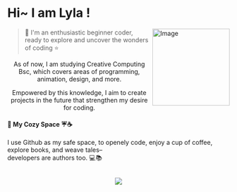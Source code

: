# Hi~  I am Lyla !  
<img align="right" width="175" alt="Image" src="https://user-images.githubusercontent.com/74038190/240903780-02d5a390-b263-43a4-981c-fbdc18c8b902.gif"/>

>🌸 I'm an enthusiastic beginner coder, ready to explore and uncover the wonders of coding ⭐

<div align="center">
    <p>As of now, I am studying Creative Computing Bsc, which covers areas of programming, animation, design, and more.</p>
   <p>Empowered by this knowledge, I aim to create projects in the future that strengthen my desire for coding.<p>
</div>

#### 📃 My Cozy Space ☔☕
I use Github as my safe space, to openely code, enjoy a cup of coffee, explore books, and weave tales–
<br>
developers are authors too. 💻📚
<br><br>

<div align="center">
  <img src=https://user-images.githubusercontent.com/74038190/236544207-c4f427b3-be04-4cfe-a3d2-2eabb0d2de73.gif 
</div>



